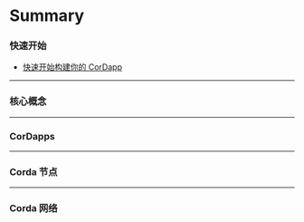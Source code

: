 # Summary

### 快速开始

* [快速开始构建你的 CorDapp](quickstart/getting-set-up.md)
---
### 核心概念
---
### CorDapps
---
### Corda 节点
---
### Corda 网络

